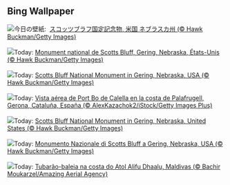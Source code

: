 ## Bing Wallpaper
![](https://www.bing.com/th?id=OHR.ScottsBluff_JA-JP5785584590_UHD.jpg&w=1000)今日の壁紙: &nbsp;[スコッツブラフ国定記念物, 米国 ネブラスカ州 (© Hawk Buckman/Getty Images)](https://www.bing.com/th?id=OHR.ScottsBluff_JA-JP5785584590_UHD.jpg)
<br><br/>
![](https://www.bing.com/th?id=OHR.ScottsBluff_FR-FR7081718097_UHD.jpg&w=1000)Today: [Monument national de Scotts Bluff, Gering, Nebraska, États-Unis (© Hawk Buckman/Getty Images)](https://www.bing.com/th?id=OHR.ScottsBluff_FR-FR7081718097_UHD.jpg)
<br><br/>
![](https://www.bing.com/th?id=OHR.ScottsBluff_DE-DE5756991570_UHD.jpg&w=1000)Today: [Scotts Bluff National Monument in Gering, Nebraska, USA (© Hawk Buckman/Getty Images)](https://www.bing.com/th?id=OHR.ScottsBluff_DE-DE5756991570_UHD.jpg)
<br><br/>
![](https://www.bing.com/th?id=OHR.Palafrugell_ES-ES9170936933_UHD.jpg&w=1000)Today: [Vista aérea de Port Bo de Calella en la costa de Palafrugell, Gerona, Cataluña, España (© AlexKazachok2/iStock/Getty Images Plus)](https://www.bing.com/th?id=OHR.Palafrugell_ES-ES9170936933_UHD.jpg)
<br><br/>
![](https://www.bing.com/th?id=OHR.ScottsBluff_EN-GB0264012392_UHD.jpg&w=1000)Today: [Scotts Bluff National Monument in Gering, Nebraska, United States (© Hawk Buckman/Getty Images)](https://www.bing.com/th?id=OHR.ScottsBluff_EN-GB0264012392_UHD.jpg)
<br><br/>
![](https://www.bing.com/th?id=OHR.ScottsBluff_IT-IT0073144913_UHD.jpg&w=1000)Today: [Monumento Nazionale di Scotts Bluff a Gering, Nebraska, USA (© Hawk Buckman/Getty Images)](https://www.bing.com/th?id=OHR.ScottsBluff_IT-IT0073144913_UHD.jpg)
<br><br/>
![](https://www.bing.com/th?id=OHR.MaldivesWhaleShark_PT-BR7655648447_UHD.jpg&w=1000)Today: [Tubarão-baleia na costa do Atol Alifu Dhaalu, Maldivas (© Bachir  Moukarzel/Amazing Aerial Agency)](https://www.bing.com/th?id=OHR.MaldivesWhaleShark_PT-BR7655648447_UHD.jpg)
<br><br/>

